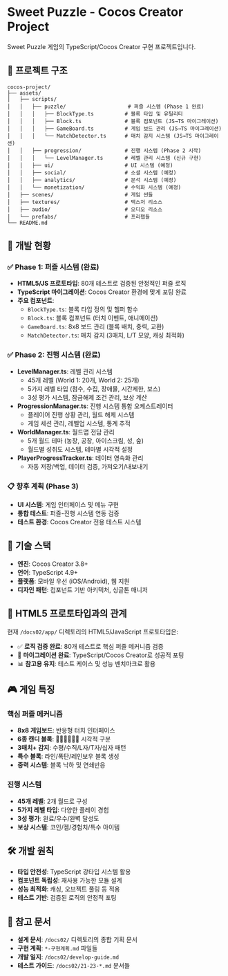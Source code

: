 # Sweet Puzzle - Cocos Creator Project

Sweet Puzzle 게임의 TypeScript/Cocos Creator 구현 프로젝트입니다.

## 📁 프로젝트 구조

```
cocos-project/
├── assets/
│   ├── scripts/
│   │   ├── puzzle/                    # 퍼즐 시스템 (Phase 1 완료)
│   │   │   ├── BlockType.ts          # 블록 타입 및 유틸리티
│   │   │   ├── Block.ts              # 블록 컴포넌트 (JS→TS 마이그레이션)
│   │   │   ├── GameBoard.ts          # 게임 보드 관리 (JS→TS 마이그레이션)
│   │   │   └── MatchDetector.ts      # 매치 감지 시스템 (JS→TS 마이그레이션)
│   │   ├── progression/              # 진행 시스템 (Phase 2 시작)
│   │   │   └── LevelManager.ts       # 레벨 관리 시스템 (신규 구현)
│   │   ├── ui/                       # UI 시스템 (예정)
│   │   ├── social/                   # 소셜 시스템 (예정)
│   │   ├── analytics/                # 분석 시스템 (예정)
│   │   └── monetization/             # 수익화 시스템 (예정)
│   ├── scenes/                       # 게임 씬들
│   ├── textures/                     # 텍스처 리소스
│   ├── audio/                        # 오디오 리소스
│   └── prefabs/                      # 프리팹들
└── README.md
```

## 🚀 개발 현황

### ✅ Phase 1: 퍼즐 시스템 (완료)
- **HTML5/JS 프로토타입**: 80개 테스트로 검증된 안정적인 퍼즐 로직
- **TypeScript 마이그레이션**: Cocos Creator 환경에 맞게 포팅 완료
- **주요 컴포넌트**:
  - `BlockType.ts`: 블록 타입 정의 및 헬퍼 함수
  - `Block.ts`: 블록 컴포넌트 (터치 이벤트, 애니메이션)
  - `GameBoard.ts`: 8x8 보드 관리 (블록 배치, 중력, 교환)
  - `MatchDetector.ts`: 매치 감지 (3매치, L/T 모양, 캐싱 최적화)

### ✅ Phase 2: 진행 시스템 (완료)
- **LevelManager.ts**: 레벨 관리 시스템
  - 45개 레벨 (World 1: 20개, World 2: 25개)
  - 5가지 레벨 타입 (점수, 수집, 장애물, 시간제한, 보스)
  - 3성 평가 시스템, 잠금해제 조건 관리, 보상 계산
- **ProgressionManager.ts**: 진행 시스템 통합 오케스트레이터
  - 플레이어 진행 상황 관리, 월드 해제 시스템
  - 게임 세션 관리, 레벨업 시스템, 통계 추적
- **WorldManager.ts**: 월드맵 전담 관리
  - 5개 월드 테마 (농장, 공장, 아이스크림, 성, 숲)
  - 월드별 성취도 시스템, 테마별 시각적 설정
- **PlayerProgressTracker.ts**: 데이터 영속화 관리
  - 자동 저장/백업, 데이터 검증, 가져오기/내보내기

### 📋 향후 계획 (Phase 3)
- **UI 시스템**: 게임 인터페이스 및 메뉴 구현
- **통합 테스트**: 퍼즐-진행 시스템 연동 검증
- **테스트 환경**: Cocos Creator 전용 테스트 시스템

## 🎯 기술 스택

- **엔진**: Cocos Creator 3.8+
- **언어**: TypeScript 4.9+
- **플랫폼**: 모바일 우선 (iOS/Android), 웹 지원
- **디자인 패턴**: 컴포넌트 기반 아키텍처, 싱글톤 매니저

## 🔄 HTML5 프로토타입과의 관계

현재 `/docs02/app/` 디렉토리의 HTML5/JavaScript 프로토타입은:
- ✅ **로직 검증 완료**: 80개 테스트로 핵심 퍼즐 메커니즘 검증
- 🔄 **마이그레이션 완료**: TypeScript/Cocos Creator로 성공적 포팅
- 📊 **참고용 유지**: 테스트 케이스 및 성능 벤치마크로 활용

## 🎮 게임 특징

### 핵심 퍼즐 메커니즘
- **8x8 게임보드**: 반응형 터치 인터페이스
- **6종 캔디 블록**: 🍎🍇🥝🍌🍆🧡 시각적 구분
- **3매치+ 감지**: 수평/수직/L자/T자/십자 패턴
- **특수 블록**: 라인/폭탄/레인보우 블록 생성
- **중력 시스템**: 블록 낙하 및 연쇄반응

### 진행 시스템
- **45개 레벨**: 2개 월드로 구성
- **5가지 레벨 타입**: 다양한 플레이 경험
- **3성 평가**: 완료/우수/완벽 달성도
- **보상 시스템**: 코인/젬/경험치/특수 아이템

## 🛠️ 개발 원칙

- **타입 안전성**: TypeScript 강타입 시스템 활용
- **컴포넌트 독립성**: 재사용 가능한 모듈 설계
- **성능 최적화**: 캐싱, 오브젝트 풀링 등 적용
- **테스트 기반**: 검증된 로직의 안정적 포팅

## 📝 참고 문서

- **설계 문서**: `/docs02/` 디렉토리의 종합 기획 문서
- **구현 계획**: `*-구현계획.md` 파일들
- **개발 일지**: `/docs02/develop-guide.md`
- **테스트 가이드**: `/docs02/21-23-*.md` 문서들